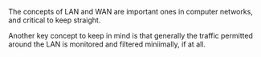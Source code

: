 The concepts of LAN and WAN are important ones in computer networks, and critical to keep straight.


Another key concept to keep in mind is that generally the traffic permitted around the LAN is monitored and filtered miniimally, if at all. 
